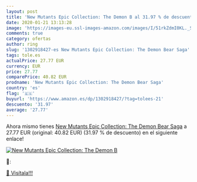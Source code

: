 ```yaml
---
layout: post
title: 'New Mutants Epic Collection: The Demon B al 31.97 % de descuento'
date: 2020-01-21 13:13:28
image: 'https://images-eu.ssl-images-amazon.com/images/I/51rkZdmI0KL._SL200_.jpg'
comments: true
category: ofertas
author: ring
slug: '1302918427-es New Mutants Epic Collection: The Demon Bear Saga'
tags: tole.es
actualPrice: 27.77 EUR
currency: EUR
price: 27.77
comparePrice: 40.82 EUR
prodname: 'New Mutants Epic Collection: The Demon Bear Saga'
country: 'es'
flag: '🇪🇸'
buyurl: 'https://www.amazon.es/dp/1302918427/?tag=tolees-21'
descuento: '31.97'
average: '27.77'
---
```


Ahora mismo tienes [New Mutants Epic Collection: The Demon Bear Saga](https://www.amazon.es/dp/1302918427/?tag=tolees-21) a 27.77 EUR (original: 40.82 EUR) (31.97 %  de descuento) en el siguiente enlace!

[![New Mutants Epic Collection: The Demon B](https://images-eu.ssl-images-amazon.com/images/I/51rkZdmI0KL._SL200_.jpg)](https://www.amazon.es/dp/1302918427/?tag=tolees-21)

🔎:


[🛒 Visítala!!!](https://www.amazon.es/dp/1302918427/?tag=tolees-21)
